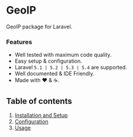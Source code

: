 # GeoIP

GeoIP package for Laravel.

### Features

  * Well tested with maximum code quality.
  * Easy setup &amp; configuration.
  * Laravel `5.1 | 5.2 | 5.3 | 5.4` are supported.
  * Well documented &amp; IDE Friendly.
  * Made with :heart: &amp; :coffee:.

## Table of contents

  1. [Installation and Setup](1-Installation-and-Setup.md)
  2. [Configuration](2-Configuration.md)
  3. [Usage](3-Usage.md)
